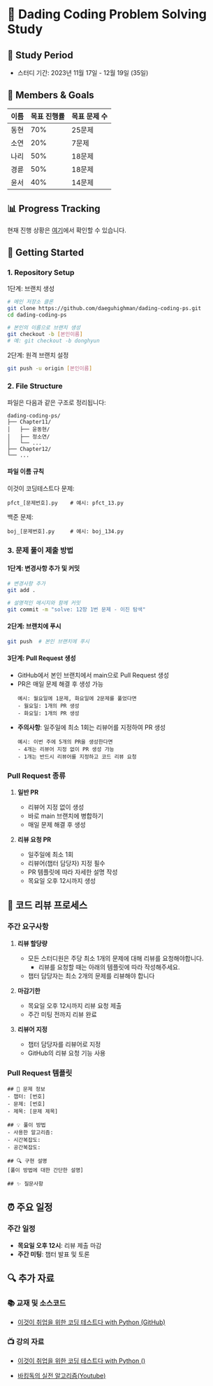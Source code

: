 # 🎯 Dading Coding Problem Solving Study

## 📅 Study Period
- 스터디 기간: 2023년 11월 17일 - 12월 19일 (35일)

## 👥 Members & Goals
| 이름 | 목표 진행률 | 목표 문제 수 |
|------|------------|-------------|
| 동현 | 70% | 25문제 |
| 소연 | 20% | 7문제 |
| 나리 | 50% | 18문제 |
| 경륜 | 50% | 18문제 |
| 윤서 | 40% | 14문제 |

## 📊 Progress Tracking
현재 진행 상황은 [여기](progress.md)에서 확인할 수 있습니다.

## 🚀 Getting Started

### 1. Repository Setup
1단계: 브랜치 생성
```bash
# 메인 저장소 클론
git clone https://github.com/daeguhighman/dading-coding-ps.git
cd dading-coding-ps

# 본인의 이름으로 브랜치 생성
git checkout -b [본인이름]
# 예: git checkout -b donghyun
```

2단계: 원격 브랜치 설정
```bash
git push -u origin [본인이름]
```

### 2. File Structure
파일은 다음과 같은 구조로 정리됩니다:
```
dading-coding-ps/
├── Chapter11/
│   ├── 윤동현/
│   ├── 정소연/
│   └── ...
├── Chapter12/
└── ...
```

#### 파일 이름 규칙
이것이 코딩테스트다 문제:
```
pfct_[문제번호].py    # 예시: pfct_13.py
```

백준 문제:
```
boj_[문제번호].py     # 예시: boj_134.py
```

### 3. 문제 풀이 제출 방법

#### 1단계: 변경사항 추가 및 커밋
```bash
# 변경사항 추가
git add .

# 설명적인 메시지와 함께 커밋
git commit -m "solve: 12장 1번 문제 - 이진 탐색"
```

#### 2단계: 브랜치에 푸시
```bash
git push  # 본인 브랜치에 푸시
```

#### 3단계: Pull Request 생성
- GitHub에서 본인 브랜치에서 main으로 Pull Request 생성
- PR은 매일 문제 해결 후 생성 가능
  ```
  예시: 월요일에 1문제, 화요일에 2문제를 풀었다면
  - 월요일: 1개의 PR 생성
  - 화요일: 1개의 PR 생성
  ```
- **주의사항**: 일주일에 최소 1회는 리뷰어를 지정하여 PR 생성
  ```
  예시: 이번 주에 5개의 PR을 생성한다면
  - 4개는 리뷰어 지정 없이 PR 생성 가능
  - 1개는 반드시 리뷰어를 지정하고 코드 리뷰 요청
  ```

### Pull Request 종류
1. **일반 PR**
   - 리뷰어 지정 없이 생성
   - 바로 main 브랜치에 병합하기
   - 매일 문제 해결 후 생성

2. **리뷰 요청 PR**
   - 일주일에 최소 1회
   - 리뷰어(챕터 담당자) 지정 필수
   - PR 템플릿에 따라 자세한 설명 작성
   - 목요일 오후 12시까지 생성

## 📝 코드 리뷰 프로세스

### 주간 요구사항
1. **리뷰 할당량**
   - 모든 스터디원은 주당 최소 1개의 문제에 대해 리뷰를 요청해야합니다.
     - 리뷰를 요청할 때는 아래의 템플릿에 따라 작성해주세요.
   - 챕터 담당자는 최소 2개의 문제를 리뷰해야 합니다

2. **마감기한**
   - 목요일 오후 12시까지 리뷰 요청 제출
   - 주간 미팅 전까지 리뷰 완료

3. **리뷰어 지정**
   - 챕터 담당자를 리뷰어로 지정
   - GitHub의 리뷰 요청 기능 사용

### Pull Request 템플릿
```
## 📌 문제 정보
- 챕터: [번호]
- 문제: [번호]
- 제목: [문제 제목]

## 💡 풀이 방법
- 사용한 알고리즘:
- 시간복잡도:
- 공간복잡도:

## 🔍 구현 설명
[풀이 방법에 대한 간단한 설명]

## ✨ 질문사항 
```


## ⏰ 주요 일정

### 주간 일정
- **목요일 오후 12시**: 리뷰 제출 마감
- **주간 미팅**: 챕터 발표 및 토론

## 🔍 추가 자료
### 📚 교재 및 소스코드
- [이것이 취업을 위한 코딩 테스트다 with Python (GitHub)](https://github.com/ndb796/python-for-coding-test)

### 📺 강의 자료

- [이것이 취업을 위한 코딩 테스트다 with Python ()](https://www.youtube.com/playlist?list=PLRx0vPvlEmdAghTr5mXQxGpHjWqSz0dgC)

- [바킹독의 실전 알고리즘(Youtube) ](https://youtube.com/playlist?list=PLtqbFd2VIQv4O6D6l9HcD732hdrnYb6CY&si=UKB2gLI3iXaL6bxl)
